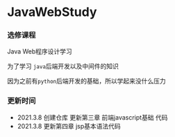 # JavaWebStudy

### 选修课程

Java Web程序设计学习

为了学习 `java`后端开发以及中间件的知识

因为之前有`python`后端开发的基础，所以学起来没什么压力



### 更新时间

+ 2021.3.8 创建仓库 更新第三章 前端javascript基础 代码
+ 2021.3.8 更新第四章 jsp基本语法代码



